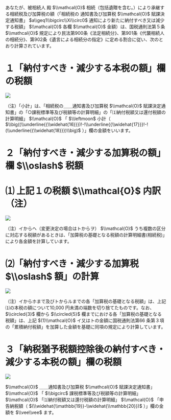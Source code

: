 あなたが、被相続人 殿 $\\mathcal{O}$ 相続（包括遺贈を含む。）により承継する相続税及び加算税の額（「相続税の 通知書及び加算税 $\\mathcal{O}$ 賦課決定通知書」 $a\\geq1\\bigcirc\\Xi\\circ0$ 通知により新たに納付すべき又は減少する税額」 $\\mathcal{O}$ 各欄 $\\mathcal{O}$ 金額）は、国税通則法第５条 $\\mathcal{O}$ 規定により民法第900条《法定相続分》、第901条《代襲相続人の相続分》、第902条《遺言による相続分の指定》に定める割合に従い、次のとおり計算されています。

# １「納付すべき・減少する本税の額」欄の税額

![](https://www.nta.go.jp/tmp/3e64bc72-c8ee-4072-95e2-92bc9747a8bc/images/66ff8de9d85b723041212305b4967e7eee7d67c6a76818753dda6215d5ba6fdc.jpg)

（注）「小計」は、「相続税の＿＿通知書及び加算税 $\\mathcal{O}$ 賦課決定通知書」の「○課税標準等及び税額等の計算明細」の「⑴納付税額又は還付税額の計算明細」 $\\mathcal{O}$ 「 $\\leftmoon$ 小計（ $\\big((\\underline{{\\widehat{16}}})!-!\\underline{{\\widehat{17}}}!-!(\\underline{{\\widehat{18}}})\\big)$ ）」欄の金額をいいます。

# ２「納付すべき・減少する加算税の額」欄 $\\oslash$ 税額

# ⑴ 上記１の税額 $\\mathcal{O}$ 内訳（注）

![](https://www.nta.go.jp/tmp/3e64bc72-c8ee-4072-95e2-92bc9747a8bc/images/baa8f311e5b5b22d9d7966dfbbde237211679119e18c5af805175c671344e8da.jpg)

（注）イからヘ（変更決定の場合はトからヲ） $\\mathcal{O}$ うち複数の区分に対応する税額があるときは、｢加算税の基礎となる税額の計算明細書(相続税)｣により各金額を計算しています。

# ⑵「納付すべき・減少する加算税 $\\oslash$ 額」の計算

![](https://www.nta.go.jp/tmp/3e64bc72-c8ee-4072-95e2-92bc9747a8bc/images/f0fc947bb9ab9a8d0071a4416f7d76a84d9200be37a1f307e4e0be39840afb2f.jpg)

（注）イからホまで及びトからルまでの各「加算税の基礎となる税額」は、上記⑴の本税の額について10,000 円未満の端数を切り捨てたものです。なお、 $\\circled{3}$ 欄から $\\circled{5}$ 欄までにおける各「加算税の基礎となる税額」は、上記 $(1)\\mathcal{O}$ イ又はトの金額に国税通則法第66 条第３項の「累積納付税額」を加算した金額を基礎に同項の規定により計算しています。

# ３「納税猶予税額控除後の納付すべき・減少する本税の額」欄の税額

![](https://www.nta.go.jp/tmp/3e64bc72-c8ee-4072-95e2-92bc9747a8bc/images/447ed3402f8a17939284cc04cc516905fd51a04eefc565e76bb1a4a27914feca.jpg)

$\\mathcal{O}$ ＿＿通知書及び加算税 $\\mathcal{O}$ 賦課決定通知書」 $\\mathcal{O}$ 「 $\\bigcirc$ 課税標準等及び税額等の計算明細」 $\\mathcal{O}$ 「⑴納付税額又は還付税額の計算明細」 $\\mathcal{O}$ 「申告納税額（ $(\\widehat{\\mathbb{19}}-\\widehat{\\mathbb{20}})$ ）」欄の金額を $\\vee\\vee$ ます。